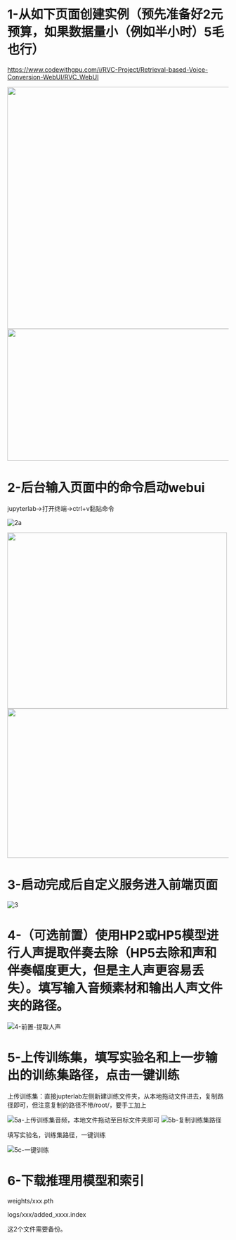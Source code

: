 
# 1-从如下页面创建实例（预先准备好2元预算，如果数据量小（例如半小时）5毛也行）

https://www.codewithgpu.com/i/RVC-Project/Retrieval-based-Voice-Conversion-WebUI/RVC_WebUI

<img src="https://user-images.githubusercontent.com/129054828/236987373-d46723c2-66c7-4601-997f-b6227de5e8b1.png" width = "1000" height = "550" alt="" align=center />

<img src="https://user-images.githubusercontent.com/129054828/236987380-3ebe27cf-9873-4e10-a607-50d9273655c5.png" width = "1000" height = "300" alt="" align=center />


# 2-后台输入页面中的命令启动webui

jupyterlab->打开终端->ctrl+v黏贴命令

![2a](https://user-images.githubusercontent.com/129054828/236987803-3ae74d14-6654-4b70-81d4-75496cee6b18.png)

<img src="https://user-images.githubusercontent.com/129054828/236987810-4573a77f-027e-4b0e-805c-48d75003a37a.png" width = "500" height = "400" alt="" align=center />
<img src="https://user-images.githubusercontent.com/129054828/236987814-23e93c93-8c81-4892-8784-68e8e02dcb85.png" width = "600" height = "340" alt="" align=center />

# 3-启动完成后自定义服务进入前端页面

![3](https://user-images.githubusercontent.com/129054828/236988726-00a5d406-1ebc-4c3c-bc16-1fb7fd82f515.png)


# 4-（可选前置）使用HP2或HP5模型进行人声提取伴奏去除（HP5去除和声和伴奏幅度更大，但是主人声更容易丢失）。填写输入音频素材和输出人声文件夹的路径。

![4-前置-提取人声](https://user-images.githubusercontent.com/129054828/236988025-bd622125-d2a1-4023-af4c-15d66ad9b652.png)

# 5-上传训练集，填写实验名和上一步输出的训练集路径，点击一键训练

上传训练集：直接jupterlab左侧新建训练文件夹，从本地拖动文件进去，复制路径即可，但注意复制的路径不带/root/，要手工加上

![5a-上传训练集音频，本地文件拖动至目标文件夹即可](https://user-images.githubusercontent.com/129054828/236988372-cc950be3-7ffa-479d-905c-693c02f12bc0.png)
![5b-复制训练集路径](https://user-images.githubusercontent.com/129054828/236988378-9a884792-33ac-4805-a56a-34378873a8bb.png)

填写实验名，训练集路径，一键训练

![5c-一键训练](https://user-images.githubusercontent.com/129054828/236988492-41abad98-2b6d-4e89-bebf-2ea7cedc18f7.png)


# 6-下载推理用模型和索引

weights/xxx.pth

logs/xxx/added_xxxx.index

这2个文件需要备份。
